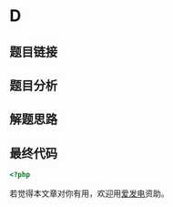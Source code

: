 # D

## 题目链接



## 题目分析



## 解题思路



## 最终代码

```php
<?php

```

若觉得本文章对你有用，欢迎用[爱发电](https://afdian.net/@skys215)资助。

